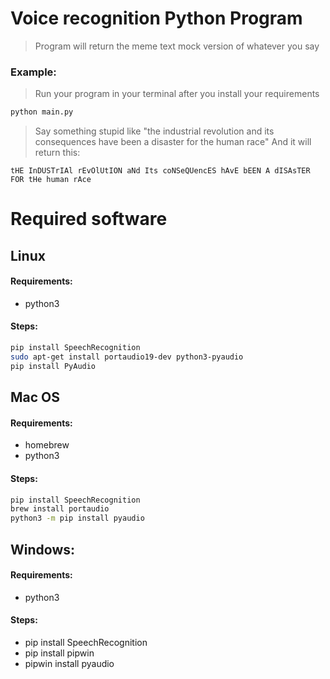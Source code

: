 # Voice recognition Python Program
> Program will return the meme text mock version of whatever you say
### Example:
> Run your program in your terminal after you install your requirements
```bash
python main.py
```
> Say something stupid like "the industrial revolution and its consequences have been a disaster for the human race"
> And it will return this:
```
tHE InDUSTrIAl rEvOlUtION aNd Its coNSeQUencES hAvE bEEN A dISAsTER FOR tHe human rAce
```
# Required software
## Linux
#### Requirements: 
* python3

#### Steps:
```bash
pip install SpeechRecognition
sudo apt-get install portaudio19-dev python3-pyaudio
pip install PyAudio
```

## Mac OS
#### Requirements: 
* homebrew 
* python3

#### Steps:
```bash
pip install SpeechRecognition
brew install portaudio
python3 -m pip install pyaudio
```

## Windows:
#### Requirements: 
* python3

#### Steps:
* pip install SpeechRecognition
* pip install pipwin
* pipwin install pyaudio
